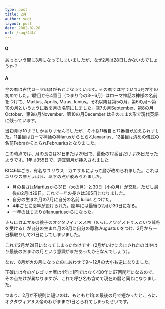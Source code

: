 ```yaml
---
type: post
title: 2月
author: sugi
layout: post
date: 2002-02-28
url: /saq/448/
---
```

#### Q 

あっという間に3月になってしまいましたが、なぜ2月は28日しかないのでしょうか？

#### A 

今の暦は古代ローマの暦がもとになっています。その暦では今でいう3月が年の初めでした。1番目から4番目（つまり今の3～6月）はローマ神話の神様の名前をつけて、Martius, Aprilis, Maius, Iunius。それ以降は第5の月、第6の月～第10の月というように数を月の名前にしました。第7の月September、第8の月 October、第9の月November、第10の月December はそのままの形で現代英語に残っています。 

当初月は10までしかありませんでしたが、その後11番目と12番目が加えられました。11番目はローマ神話の神IanusからとられIanuarius、12番目は清めの儀式の名前FebraからとられFebruariusとなりました。
  
この時点では、月の長さは31日または29日で、最後の12番目だけは28日だったようです。1年は355日で、適宜閏月が挿入されました 

BC46年ごろ、有名なユリウス・カエサルによって暦が改められました。これはユリウス暦とよばれ、以下の点が改められました。

  * 月の長さはMartiusから31日（大の月）と30日（小の月）が交互。ただし最後の2月は29日。これで一年の長さは365日になりました。
  * 自分の生まれ月の7月に自分の名前 Iulius とつけた。
  * 4年ごとに閏年が設けられた。閏年には最後の2月が30日になる。
  * 一年のはじまりがIanuariusからになった。

さらにカエサルの養子のオクタウィアヌス帝（のちにアウグストゥスという尊称を受ける）が自分の生まれ月の8月に自分の尊称 Augustus をつけ、2月から一日横取りして31日にしてしまいました。
  
これで2月が28日になってしまったわけです（2月がいけにえにされたのはやはり最後のおまけの月という意識がまだあったからなんでしょう）。
  
なお、8月が大の月になったのにあわせて9～12月の大小も逆になりました。 

正確には今のグレゴリオ暦は4年に1回ではなく400年に97回閏年になるので、その点だけが異なりますが、これで呼び名も含めて現在の暦と同じになりました。 

つまり、2月が不規則に短いのは、もともと1年の最後の月で短かったところに、オクタウィアヌス帝のわがままで1日とられてしまったせいです。